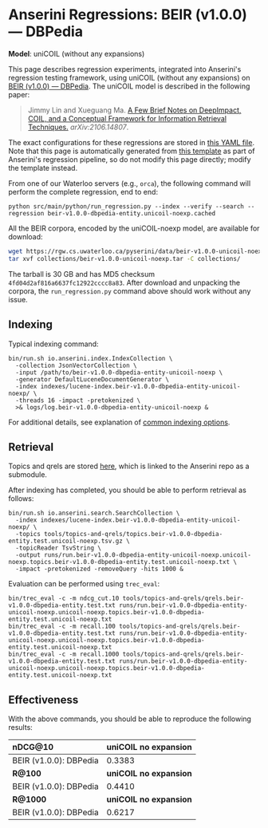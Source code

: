 # Anserini Regressions: BEIR (v1.0.0) &mdash; DBPedia

**Model**: uniCOIL (without any expansions)

This page describes regression experiments, integrated into Anserini's regression testing framework, using uniCOIL (without any expansions) on [BEIR (v1.0.0) &mdash; DBPedia](http://beir.ai/).
The uniCOIL model is described in the following paper:

> Jimmy Lin and Xueguang Ma. [A Few Brief Notes on DeepImpact, COIL, and a Conceptual Framework for Information Retrieval Techniques.](https://arxiv.org/abs/2106.14807) _arXiv:2106.14807_.

The exact configurations for these regressions are stored in [this YAML file](../../src/main/resources/regression/beir-v1.0.0-dbpedia-entity.unicoil-noexp.cached.yaml).
Note that this page is automatically generated from [this template](../../src/main/resources/docgen/templates/beir-v1.0.0-dbpedia-entity.unicoil-noexp.cached.template) as part of Anserini's regression pipeline, so do not modify this page directly; modify the template instead.

From one of our Waterloo servers (e.g., `orca`), the following command will perform the complete regression, end to end:

```
python src/main/python/run_regression.py --index --verify --search --regression beir-v1.0.0-dbpedia-entity.unicoil-noexp.cached
```

All the BEIR corpora, encoded by the uniCOIL-noexp model, are available for download:

```bash
wget https://rgw.cs.uwaterloo.ca/pyserini/data/beir-v1.0.0-unicoil-noexp.tar -P collections/
tar xvf collections/beir-v1.0.0-unicoil-noexp.tar -C collections/
```

The tarball is 30 GB and has MD5 checksum `4fd04d2af816a6637fc12922cccc8a83`.
After download and unpacking the corpora, the `run_regression.py` command above should work without any issue.

## Indexing

Typical indexing command:

```
bin/run.sh io.anserini.index.IndexCollection \
  -collection JsonVectorCollection \
  -input /path/to/beir-v1.0.0-dbpedia-entity-unicoil-noexp \
  -generator DefaultLuceneDocumentGenerator \
  -index indexes/lucene-index.beir-v1.0.0-dbpedia-entity-unicoil-noexp/ \
  -threads 16 -impact -pretokenized \
  >& logs/log.beir-v1.0.0-dbpedia-entity-unicoil-noexp &
```

For additional details, see explanation of [common indexing options](../../docs/common-indexing-options.md).

## Retrieval

Topics and qrels are stored [here](https://github.com/castorini/anserini-tools/tree/master/topics-and-qrels), which is linked to the Anserini repo as a submodule.

After indexing has completed, you should be able to perform retrieval as follows:

```
bin/run.sh io.anserini.search.SearchCollection \
  -index indexes/lucene-index.beir-v1.0.0-dbpedia-entity-unicoil-noexp/ \
  -topics tools/topics-and-qrels/topics.beir-v1.0.0-dbpedia-entity.test.unicoil-noexp.tsv.gz \
  -topicReader TsvString \
  -output runs/run.beir-v1.0.0-dbpedia-entity-unicoil-noexp.unicoil-noexp.topics.beir-v1.0.0-dbpedia-entity.test.unicoil-noexp.txt \
  -impact -pretokenized -removeQuery -hits 1000 &
```

Evaluation can be performed using `trec_eval`:

```
bin/trec_eval -c -m ndcg_cut.10 tools/topics-and-qrels/qrels.beir-v1.0.0-dbpedia-entity.test.txt runs/run.beir-v1.0.0-dbpedia-entity-unicoil-noexp.unicoil-noexp.topics.beir-v1.0.0-dbpedia-entity.test.unicoil-noexp.txt
bin/trec_eval -c -m recall.100 tools/topics-and-qrels/qrels.beir-v1.0.0-dbpedia-entity.test.txt runs/run.beir-v1.0.0-dbpedia-entity-unicoil-noexp.unicoil-noexp.topics.beir-v1.0.0-dbpedia-entity.test.unicoil-noexp.txt
bin/trec_eval -c -m recall.1000 tools/topics-and-qrels/qrels.beir-v1.0.0-dbpedia-entity.test.txt runs/run.beir-v1.0.0-dbpedia-entity-unicoil-noexp.unicoil-noexp.topics.beir-v1.0.0-dbpedia-entity.test.unicoil-noexp.txt
```

## Effectiveness

With the above commands, you should be able to reproduce the following results:

| **nDCG@10**                                                                                                  | **uniCOIL no expansion**|
|:-------------------------------------------------------------------------------------------------------------|-----------|
| BEIR (v1.0.0): DBPedia                                                                                       | 0.3383    |
| **R@100**                                                                                                    | **uniCOIL no expansion**|
| BEIR (v1.0.0): DBPedia                                                                                       | 0.4410    |
| **R@1000**                                                                                                   | **uniCOIL no expansion**|
| BEIR (v1.0.0): DBPedia                                                                                       | 0.6217    |
